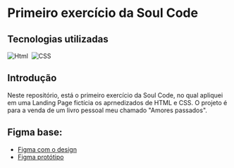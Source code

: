 # Primeiro exercício da Soul Code

## Tecnologias utilizadas
![Html](https://img.shields.io/badge/-Html-0D1117?style=for-the-badge&logo=HTML5&labelColor=0D1117)&nbsp;
![CSS](https://img.shields.io/badge/-CSS-0D1117?style=for-the-badge&logo=CSS3&logoColor=1572B6&labelColor=0D1117)&nbsp;

## Introdução
Neste repositório, está o primeiro exercício da Soul Code, no qual apliquei em uma Landing Page fictícia os aprnedizados de HTML e CSS. O projeto é para a venda de um livro pessoal meu chamado "Amores passados".

## Figma base: 
- [Figma com o design](https://www.figma.com/file/f7Ig4CKlYZoDcrkjvyREz2/Landing-Page-for-a-Book?node-id=0%3A1&mode=dev)
- [Figma protótipo](https://www.figma.com/proto/f7Ig4CKlYZoDcrkjvyREz2/Landing-Page-for-a-Book?node-id=3-2&scaling=min-zoom&page-id=0%3A1)
